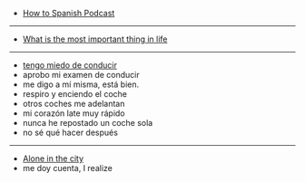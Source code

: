 
- [How to Spanish Podcast](https://www.youtube.com/watch?v=WOMMP5HLvOI)

---

- [What is the most important thing in life](https://www.youtube.com/watch?v=mECAxJYzj0Y&list=TLPQMTcwMjIwMjVT28LuSHsbcQ&index=2)

---

- [tengo miedo de conducir](https://www.youtube.com/watch?v=0jszpIeGbnw)
- aprobo mi examen de conducir
- me digo a mí misma, está bien.
- respiro y enciendo el coche
- otros coches me adelantan
- mi corazón late muy rápido
- nunca he repostado un coche sola
- no sé qué hacer después

----

- [Alone in the city](https://www.youtube.com/watch?v=62rBgDh9Zw8)
- me doy cuenta, I realize
